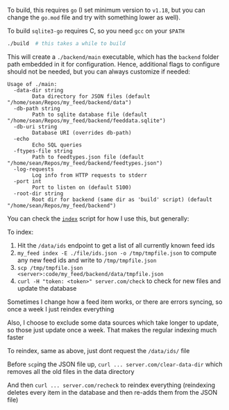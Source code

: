 To build, this requires `go` (I set minimum version to `v1.18`, but you can change the `go.mod` file and try with something lower as well).

To build `sqlite3-go` requires C, so you need `gcc` on your `$PATH`

```bash
./build  # this takes a while to build
```

This will create a `./backend/main` executable, which has the `backend` folder path embedded in it for configuration. Hence, additional flags to configure should not be needed, but you can always customize if needed:

```
Usage of ./main:
  -data-dir string
    	Data directory for JSON files (default "/home/sean/Repos/my_feed/backend/data")
  -db-path string
    	Path to sqlite database file (default "/home/sean/Repos/my_feed/backend/feeddata.sqlite")
  -db-uri string
    	Database URI (overrides db-path)
  -echo
    	Echo SQL queries
  -ftypes-file string
    	Path to feedtypes.json file (default "/home/sean/Repos/my_feed/backend/feedtypes.json")
  -log-requests
    	Log info from HTTP requests to stderr
  -port int
    	Port to listen on (default 5100)
  -root-dir string
    	Root dir for backend (same dir as 'build' script) (default "/home/sean/Repos/my_feed/backend")
```

You can check the [`index`](./index) script for how I use this, but generally:

To index:

1. Hit the `/data/ids` endpoint to get a list of all currently known feed ids
2. `my_feed index -E ./file/ids.json -o /tmp/tmpfile.json` to compute any new feed ids and write to `/tmp/tmpfile.json`
3. `scp /tmp/tmpfile.json <server>:code/my_feed/backend/data/tmpfile.json`
4. `curl -H "token: <token>" server.com/check` to check for new files and update the database

Sometimes I change how a feed item works, or there are errors syncing, so once a week I just reindex everything

Also, I choose to exclude some data sources which take longer to update, so those just update once a week. That makes the regular indexing much faster

To reindex, same as above, just dont request the `/data/ids/` file

Before `scp`ing the JSON file up, `curl ... server.com/clear-data-dir` which removes all the old files in the data directory

And then `curl ... server.com/recheck` to reindex everything (reindexing deletes every item in the database and then re-adds them from the JSON file)

